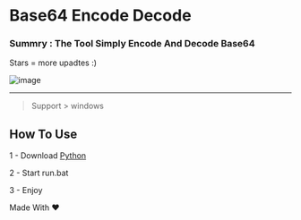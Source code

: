 # Base64 Encode Decode
### Summry : The Tool Simply Encode And Decode Base64
Stars = more upadtes :) 

![image](https://github.com/xst4/Base64-Encode-decode-UTF-8/assets/167684811/b8122947-7585-441b-a105-8db4129e0acf)

---------------------------------------

> Support >
windows


## How To Use

1 - Download [Python](https://www.python.org/downloads/windows/ "Python")

2 - Start run.bat 

3 - Enjoy



Made With ❤
